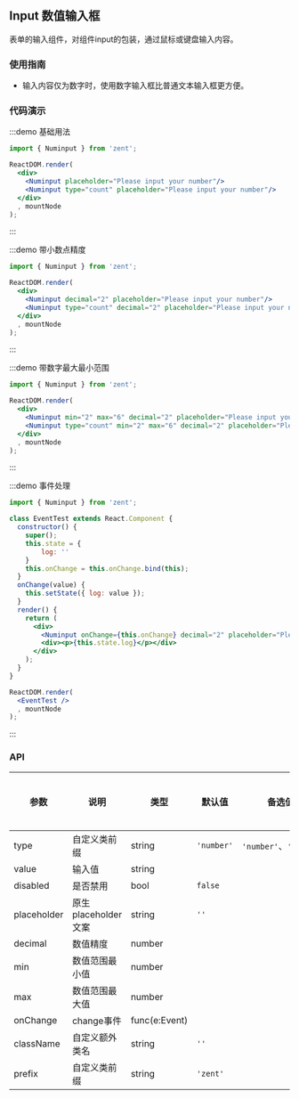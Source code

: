 ## Input 数值输入框

表单的输入组件，对组件input的包装，通过鼠标或键盘输入内容。

### 使用指南

- 输入内容仅为数字时，使用数字输入框比普通文本输入框更方便。

### 代码演示

:::demo 基础用法

```jsx
import { Numinput } from 'zent';

ReactDOM.render(
  <div>
  	<Numinput placeholder="Please input your number"/>
    <Numinput type="count" placeholder="Please input your number"/>
  </div>
  , mountNode
);

```
:::

:::demo 带小数点精度

```jsx
import { Numinput } from 'zent';

ReactDOM.render(
  <div>
    <Numinput decimal="2" placeholder="Please input your number"/>
    <Numinput type="count" decimal="2" placeholder="Please input your number"/>
  </div>
  , mountNode
);
```
:::

:::demo 带数字最大最小范围

```jsx
import { Numinput } from 'zent';

ReactDOM.render(
  <div>
    <Numinput min="2" max="6" decimal="2" placeholder="Please input your number"/>
    <Numinput type="count" min="2" max="6" decimal="2" placeholder="Please input your number"/>
  </div>
  , mountNode
);
```
:::

:::demo 事件处理

```jsx
import { Numinput } from 'zent';

class EventTest extends React.Component {
  constructor() {
    super();
    this.state = {
        log: ''
    }
    this.onChange = this.onChange.bind(this);
  }
  onChange(value) {
  	this.setState({ log: value });
  }
  render() {
    return (
      <div>
        <Numinput onChange={this.onChange} decimal="2" placeholder="Please input your number"/>
        <div><p>{this.state.log}</p></div>
      </div>
    );
  }
}

ReactDOM.render(
  <EventTest />
  , mountNode
);
```
:::


### API

| 参数           | 说明              | 类型            | 默认值      | 备选值                     | 是否必填 |
| ------------ | --------------- | ------------- | -------- | ----------------------- | ---- |
| type         | 自定义类前缀         | string        | `'number'` | `'number'`、`'count'`| 否    |
| value        | 输入值             | string        |          |                         | 否    |
| disabled     | 是否禁用            | bool          | `false`  |                         | 否    |
| placeholder  | 原生placeholder文案 | string        | `''`     |                         | 否    |
| decimal      | 数值精度            | number        |          |                         | 否    |
| min      | 数值范围最小值            | number        |          |                         | 否    |
| max      | 数值范围最大值            | number        |          |                         | 否    |
| onChange     | change事件        | func(e:Event) |          |                         | 否    |
| className    | 自定义额外类名        | string        | `''`     |                         | 否    |
| prefix       | 自定义类前缀         | string        | `'zent'` |                         | 否    |

<style>
.zent-numinput-wrapper {
  width: 200px;
  margin-bottom: 20px;
}
</style>
